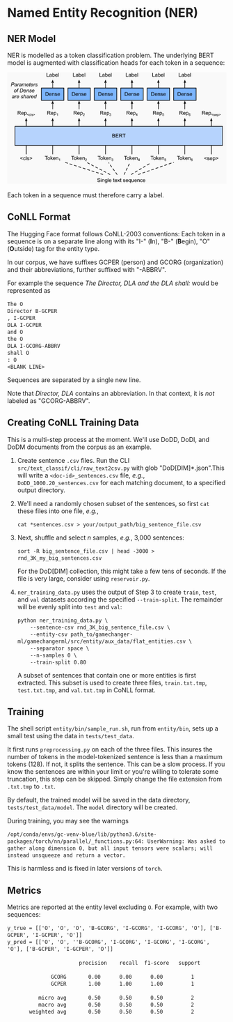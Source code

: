 # Named Entity Recognition (NER)

## NER Model
NER is modelled as a token classification problem. The underlying BERT model is augmented
with classification heads for each token in a sequence:

![ner_model](img/ner_model.png "token classification")

Each token in a sequence must therefore carry a label.

## CoNLL Format
The Hugging Face format follows CoNLL-2003 conventions: Each token in a sequence is 
on a separate line along with its "I-" (**I**n), "B-" (**B**egin),  "O" (**O**utside) 
tag for the entity type.

In our corpus, we have suffixes GCPER (person) and GCORG 
(organization) and their abbreviations, further suffixed with "-ABBRV".

For example the sequence _The Director, DLA and the DLA shall:_ would be represented as
```
The O
Director B-GCPER
, I-GCPER
DLA I-GCPER
and O
the O
DLA I-GCORG-ABBRV
shall O
: O
<BLANK LINE>
```
Sequences are separated by a single new line. 

Note that _Director, DLA_ contains an abbreviation. In that context, it is _not_ labeled 
as "GCORG-ABBRV".

## Creating CoNLL Training Data
This is a multi-step process at the moment. We'll use DoDD, DoDI, and DoDM documents from the corpus as 
an example.

1. Create sentence `.csv` files. Run the CLI `src/text_classif/cli/raw_text2csv.py` with 
glob "DoD[DIM]*.json".This will write a `<doc-id>_sentences.csv` file, _e.g._, `DoDD_1000.20_sentences.csv` 
for each matching document, to a specified output directory.

2. We'll need a randomly chosen subset of the sentences, so first `cat` these files into one file, 
_e.g._, 
    ```
    cat *sentences.csv > your/output_path/big_sentence_file.csv
    ```
   
3. Next, shuffle and select *n* samples, _e.g._, 3,000 sentences:
    ```
    sort -R big_sentence_file.csv | head -3000 > rnd_3K_my_big_sentences.csv
    ```
   For the DoD[DIM] collection, this might take a few tens of seconds. If the file is very large,
   consider using `reservoir.py`.
   
4. `ner_training_data.py` uses the output of Step 3 to create `train`, `test`, and `val` datasets according
    the specified `--train-split`. The remainder will be evenly split into `test` and `val`:
    ```
    python ner_training_data.py \
        --sentence-csv rnd_3K_big_sentence_file.csv \
        --entity-csv path_to/gamechanger-ml/gamechangerml/src/entity/aux_data/flat_entities.csv \
        --separator space \
        --n-samples 0 \
        --train-split 0.80 
    ```
   A subset of sentences that contain one or more entities is first extracted.
   This subset is used to create three files, `train.txt.tmp`, `test.txt.tmp`, and `val.txt.tmp` 
   in CoNLL format.
   
## Training
The shell script `entity/bin/sample_run.sh`, run from `entity/bin`, sets up a small test using the
data in `tests/test_data`. 

It first runs `preprocessing.py` on each of the three files. This insures the number of tokens in 
the model-tokenized sentence is less than a maximum tokens (128). If not, it 
splits the sentence. This can be a slow process. If you know the sentences are within your limit or 
you're willing to tolerate some truncation, this step can be skipped. Simply change the file extension 
from `.txt.tmp` to `.txt`.

By default, the trained model will be saved in the data directory, `tests/test_data/model`. The `model`
directory will be created.

During training, you may see the warnings
```
/opt/conda/envs/gc-venv-blue/lib/python3.6/site-packages/torch/nn/parallel/_functions.py:64: UserWarning: Was asked to gather along dimension 0, but all input tensors were scalars; will instead unsqueeze and return a vector.
```
This is harmless and is fixed in later versions of `torch`.

## Metrics
Metrics are reported at the entity level excluding `O`. For example, with two sequences:
```
y_true = [['O', 'O', 'O', 'B-GCORG', 'I-GCORG', 'I-GCORG', 'O'], ['B-GCPER', 'I-GCPER', 'O']]
y_pred = [['O', 'O', ''B-GCORG', 'I-GCORG', 'I-GCORG', 'I-GCORG', 'O'], ['B-GCPER', 'I-GCPER', 'O']]

                       precision    recall  f1-score   support

              GCORG       0.00      0.00      0.00         1
              GCPER       1.00      1.00      1.00         1

          micro avg       0.50      0.50      0.50         2
          macro avg       0.50      0.50      0.50         2
       weighted avg       0.50      0.50      0.50         2

```